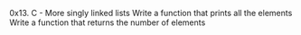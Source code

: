 0x13. C - More singly linked lists
Write a function that prints all the elements
Write a function that returns the number of elements

